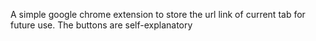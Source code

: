 A simple google chrome extension to store the url link of current tab for future use. The buttons are self-explanatory
